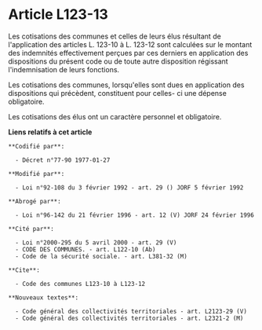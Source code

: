 # Article L123-13

Les cotisations des communes et celles de leurs élus résultant de l'application des articles L. 123-10 à L. 123-12 sont
calculées sur le montant des indemnités effectivement perçues par ces derniers en application des dispositions du présent
code ou de toute autre disposition régissant l'indemnisation de leurs fonctions.

Les cotisations des communes, lorsqu'elles sont dues en application des dispositions qui précèdent, constituent pour celles-
ci une dépense obligatoire.

Les cotisations des élus ont un caractère personnel et obligatoire.

**Liens relatifs à cet article**

	**Codifié par**:

	  - Décret n°77-90 1977-01-27

	**Modifié par**:

	  - Loi n°92-108 du 3 février 1992 - art. 29 () JORF 5 février 1992

	**Abrogé par**:

	  - Loi n°96-142 du 21 février 1996 - art. 12 (V) JORF 24 février 1996

	**Cité par**:

	  - Loi n°2000-295 du 5 avril 2000 - art. 29 (V)
	  - CODE DES COMMUNES. - art. L122-10 (Ab)
	  - Code de la sécurité sociale. - art. L381-32 (M)

	**Cite**:

	  - Code des communes L123-10 à L123-12

	**Nouveaux textes**:

	  - Code général des collectivités territoriales - art. L2123-29 (V)
	  - Code général des collectivités territoriales - art. L2321-2 (M)
